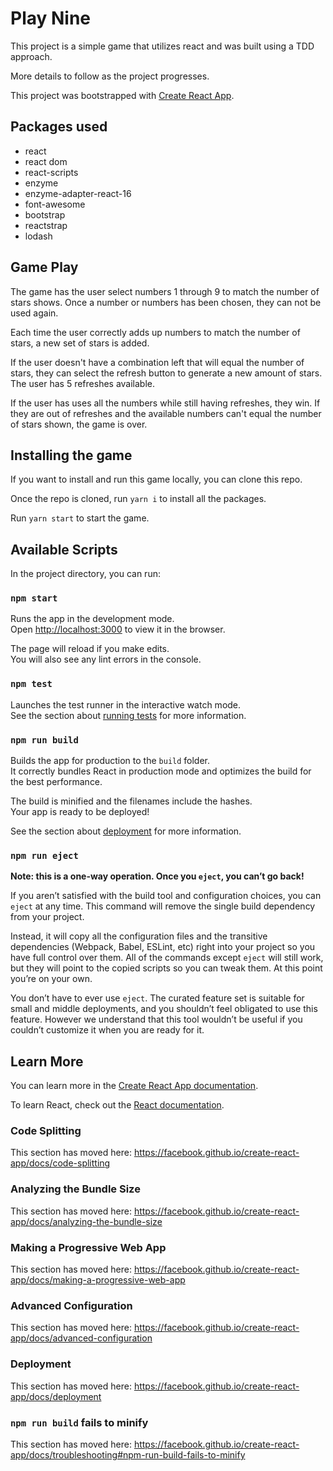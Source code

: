 # Play Nine
This project is a simple game that utilizes react and was built using a TDD approach.

More details to follow as the project progresses.


This project was bootstrapped with [Create React App](https://github.com/facebook/create-react-app).

## Packages used

* react
* react dom
* react-scripts
* enzyme
* enzyme-adapter-react-16
* font-awesome
* bootstrap
* reactstrap
* lodash

## Game Play
The game has the user select numbers 1 through 9 to match the number of stars shows.  Once a number or numbers has been chosen, they can not be used again.

Each time the user correctly adds up numbers to match the number of stars, a new set of stars is added.

If the user doesn't have a combination left that will equal the number of stars, they can select the refresh button to generate a new amount of stars.  The user has 5 refreshes available.

If the user has uses all the numbers while still having refreshes, they win.  If they are out of refreshes and the available numbers can't equal the number of stars shown, the game is over.

## Installing the game
If you want to install and run this game locally, you can clone this repo.

Once the repo is cloned, run `yarn i` to install all the packages.

Run `yarn start` to start the game.

## Available Scripts

In the project directory, you can run:

### `npm start`

Runs the app in the development mode.<br>
Open [http://localhost:3000](http://localhost:3000) to view it in the browser.

The page will reload if you make edits.<br>
You will also see any lint errors in the console.

### `npm test`

Launches the test runner in the interactive watch mode.<br>
See the section about [running tests](https://facebook.github.io/create-react-app/docs/running-tests) for more information.

### `npm run build`

Builds the app for production to the `build` folder.<br>
It correctly bundles React in production mode and optimizes the build for the best performance.

The build is minified and the filenames include the hashes.<br>
Your app is ready to be deployed!

See the section about [deployment](https://facebook.github.io/create-react-app/docs/deployment) for more information.

### `npm run eject`

**Note: this is a one-way operation. Once you `eject`, you can’t go back!**

If you aren’t satisfied with the build tool and configuration choices, you can `eject` at any time. This command will remove the single build dependency from your project.

Instead, it will copy all the configuration files and the transitive dependencies (Webpack, Babel, ESLint, etc) right into your project so you have full control over them. All of the commands except `eject` will still work, but they will point to the copied scripts so you can tweak them. At this point you’re on your own.

You don’t have to ever use `eject`. The curated feature set is suitable for small and middle deployments, and you shouldn’t feel obligated to use this feature. However we understand that this tool wouldn’t be useful if you couldn’t customize it when you are ready for it.

## Learn More

You can learn more in the [Create React App documentation](https://facebook.github.io/create-react-app/docs/getting-started).

To learn React, check out the [React documentation](https://reactjs.org/).

### Code Splitting

This section has moved here: https://facebook.github.io/create-react-app/docs/code-splitting

### Analyzing the Bundle Size

This section has moved here: https://facebook.github.io/create-react-app/docs/analyzing-the-bundle-size

### Making a Progressive Web App

This section has moved here: https://facebook.github.io/create-react-app/docs/making-a-progressive-web-app

### Advanced Configuration

This section has moved here: https://facebook.github.io/create-react-app/docs/advanced-configuration

### Deployment

This section has moved here: https://facebook.github.io/create-react-app/docs/deployment

### `npm run build` fails to minify

This section has moved here: https://facebook.github.io/create-react-app/docs/troubleshooting#npm-run-build-fails-to-minify
